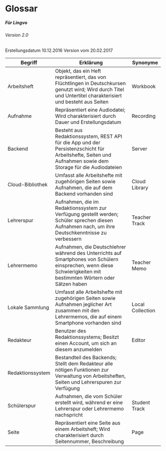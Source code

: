 # Glossar
##### Für Lingvo
###### Version 2.0
Erstellungsdatum 10.12.2016
Version vom 20.02.2017

| Begriff | Erklärung | Synonyme |
| ------ | ------ | ------ |
| Arbeitsheft | Objekt, das ein Heft repräsentiert, das von Flüchtlingen in Deutschkursen genutzt wird; Wird durch Titel und Untertitel charakterisiert und besteht aus Seiten | Workbook |
| Aufnahme | Repräsentiert eine Audiodatei; Wird charakterisiert durch Dauer und Erstellungsdatum | Recording |
| Backend | Besteht aus Redaktionssystem, REST API für die App und der Persistenzschicht für Arbeitshefte, Seiten und Aufnahmen sowie dem Storage für die Audiodateien | Server |
| Cloud-Bibliothek | Umfasst alle Arbeitshefte mit zugehörigen Seiten sowie Aufnahmen, die auf dem Backend vorhanden sind | Cloud Library |
| Lehrerspur | Aufnahmen, die im Redaktionssystem zur Verfügung gestellt werden; Schüler sprechen diesen Aufnahmen nach, um ihre Deutschkenntnisse zu verbessern | Teacher Track |
| Lehrermemo | Aufnahmen, die Deutschlehrer während des Unterrichts auf Smartphones von Schülern einsprechen, wenn diese Schwierigkeiten mit bestimmten Wörtern oder Sätzen haben | Teacher Memo |
| Lokale Sammlung | Umfasst alle Arbeitshefte mit zugehörigen Seiten sowie Aufnahmen jeglicher Art zusammen mit den Lehrermemos, die auf einem Smartphone vorhanden sind | Local Collection |
| Redakteur | Benutzer des Redaktionssystems; Besitzt einen Account, um sich an diesem anzumelden | Editor |
| Redaktionssystem | Bestandteil des Backends; Stellt dem Redakteur alle nötigen Funktionen zur Verwaltung von Arbeitsheften, Seiten und Lehrerspuren zur Verfügung |  |
| Schülerspur | Aufnahmen, die vom Schüler erstellt wird, während er eine Lehrerspur oder Lehrermemo nachspricht | Student Track |
| Seite | Repräsentiert eine Seite aus einem Arbeitsheft; Wird charakterisiert durch Seitennummer, Beschreibung | Page |